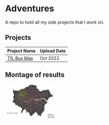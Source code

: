 # Adventures
A repo to hold all my side projects that I work on.

## Projects
| Project Name | Upload Date |
| --- | --- |
| [TfL Bus Map](TfL%20Bus%20Map) | Oct 2022 |

## Montage of results
<img src="https://github.com/L-Sva/adventures/blob/main/TfL%20Bus%20Map/images/map_final.svg" width=33%>

